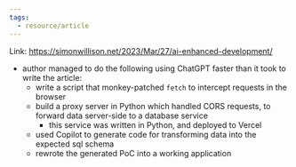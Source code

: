 ```yaml
---
tags:
  - resource/article
---
```


Link: https://simonwillison.net/2023/Mar/27/ai-enhanced-development/

- author managed to do the following using ChatGPT faster than it took to write the article:
	- write a script that monkey-patched `fetch` to intercept requests in the browser
	- build a proxy server in Python which handled CORS requests, to forward data server-side to a database service
		- this service was written in Python, and deployed to Vercel
	- used Copilot to generate code for transforming data into the expected sql schema
	- rewrote the generated PoC into a working application